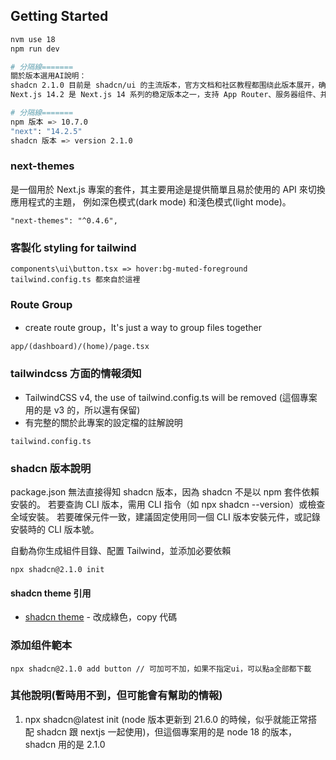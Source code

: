 ## Getting Started

```bash
nvm use 18
npm run dev

# 分隔線=======
關於版本選用AI說明：
shadcn 2.1.0 目前是 shadcn/ui 的主流版本，官方文档和社区教程都围绕此版本展开，确保了组件库与最新的 Tailwind CSS 4.x 以及现代 React/Next.js 项目的兼容性。 (目前該專案用的是tailwind v3)
Next.js 14.2 是 Next.js 14 系列的稳定版本之一，支持 App Router、服务器组件、并发特性等现代特性。shadcn/ui 官方推荐与 Next.js 14.x 搭配使用，因为这能充分发挥两者的优势，比如更好的服务端渲染和组件复用

# 分隔線=======
npm 版本 => 10.7.0
"next": "14.2.5"
shadcn 版本 => version 2.1.0
```

### next-themes

是一個用於 Next.js 專案的套件，其主要用途是提供簡單且易於使用的 API 來切換應用程式的主題，
例如深色模式(dark mode) 和淺色模式(light mode)。

```
"next-themes": "^0.4.6",
```

### 客製化 styling for tailwind

```
components\ui\button.tsx => hover:bg-muted-foreground
tailwind.config.ts 都來自於這裡
```

### Route Group

- create route group，It's just a way to group files together

```
app/(dashboard)/(home)/page.tsx
```

### tailwindcss 方面的情報須知

- TailwindCSS v4, the use of tailwind.config.ts will be removed (這個專案用的是 v3 的，所以還有保留)
- 有完整的關於此專案的設定檔的註解說明

```
tailwind.config.ts
```

### shadcn 版本說明

package.json 無法直接得知 shadcn 版本，因為 shadcn 不是以 npm 套件依賴安裝的。
若要查詢 CLI 版本，需用 CLI 指令（如 npx shadcn --version）或檢查全域安裝。
若要確保元件一致，建議固定使用同一個 CLI 版本安裝元件，或記錄安裝時的 CLI 版本號。

自動為你生成組件目錄、配置 Tailwind，並添加必要依賴

```
npx shadcn@2.1.0 init
```

#### shadcn theme 引用

- [shadcn theme](https://ui.shadcn.com/themes) - 改成綠色，copy 代碼

### 添加组件範本

```
npx shadcn@2.1.0 add button // 可加可不加，如果不指定ui，可以點a全部都下載
```

### 其他說明(暫時用不到，但可能會有幫助的情報)

1. npx shadcn@latest init (node 版本更新到 21.6.0 的時候，似乎就能正常搭配 shadcn 跟 nextjs 一起使用)，但這個專案用的是 node 18 的版本，shadcn 用的是 2.1.0

```

```
